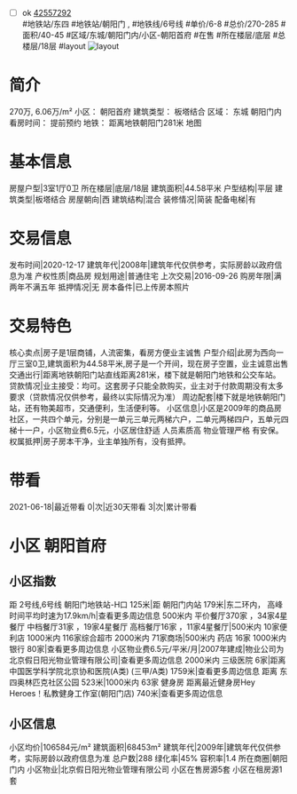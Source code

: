 - [ ] ok [42557292](https://bj.5i5j.com/ershoufang/42557292.html)  
 #地铁站/东四 #地铁站/朝阳门 ,  #地铁线/6号线
#单价/6-8 #总价/270-285 #面积/40-45   #区域/东城/朝阳门内/小区-朝阳首府 #在售 #所在楼层/底层 #总楼层/18层 #layout 
![layout](http://image2.5i5j.com//group1/M00/9D/07/CgqJMl1mXt2Aarl7AARNRSosHXo602.jpg_P5.jpg) 
# 简介 
 270万,  6.06万/m² 
小区： 朝阳首府
建筑类型： 板塔结合
区域： 东城 朝阳门内
看房时间： 提前预约
地铁： 距离地铁朝阳门281米 地图
# 基本信息 
 房屋户型|3室1厅0卫
所在楼层|底层/18层
建筑面积|44.58平米
户型结构|平层
建筑类型|板塔结合
房屋朝向|西
建筑结构|混合
装修情况|简装
配备电梯|有
# 交易信息 
 发布时间|2020-12-17
建筑年代|2008年|建筑年代仅供参考，实际房龄以政府信息为准
产权性质|商品房
规划用途|普通住宅
上次交易|2016-09-26
购房年限|满两年不满五年
抵押情况|无
房本备件|已上传房本照片
# 交易特色 
 核心卖点|房子是1层商铺，人流密集，看房方便业主诚售
户型介绍|此房为西向一厅三室0卫,建筑面积为44.58平米,房子是一个开间，现在房子空置，业主诚意出售
交通出行|距离地铁朝阳门站直线距离281米，楼下就是朝阳门地铁和公交车站。
贷款情况|业主接受：均可。这套房子只能全款购买，业主对于付款周期没有太多要求（贷款情况仅供参考，最终以实际情况为准）
周边配套|楼下就是地铁朝阳门站，还有物美超市，交通便利，生活便利等。
小区信息|小区是2009年的商品房社区，一共四个单元，分别是一单元三单元两梯六户，二单元两梯四户，五单元四梯十一户，小区物业费6.5元，小区居住舒适 人员素质高 物业管理严格 有安保。
权属抵押|房子房本干净，业主单独所有，没有抵押。
# 带看 
 2021-06-18|最近带看	 0|次|近30天带看	 3|次|累计带看
# 小区 朝阳首府
## 小区指数 
 距 2号线,6号线 朝阳门地铁站-H口 125米|距 朝阳门内站 179米|东二环内， 高峰时间平均时速为17.9km/h|查看更多周边信息
500米内 平价餐厅370家 ，34家4星餐厅
中档餐厅31家 ，19家4星餐厅
高档餐厅16家 ，11家4星餐厅|500米内 10家便利店
1000米内 116家综合超市
2000米内 71家商场|500米内 药店 16家
1000米内 银行 80家|查看更多周边信息
小区物业费6.5元/平米/月|2007年建成|物业公司为北京假日阳光物业管理有限公司|查看更多周边信息
2000米内 三级医院 6家|距离 中国医学科学院北京协和医院(A类) (三甲/A类) 1759米|查看更多周边信息
距离 东四奥林匹克社区公园 523米|1000米内 63家 健身房
距离最近健身房Hey Heroes！私教健身工作室(朝阳门店) 740米|查看更多周边信息
## 小区信息 
 小区均价|106584元/m²
建筑面积|68453m²
建筑年代|2009年|建筑年代仅供参考，实际房龄以政府信息为准
总户数|288
绿化率|45%
容积率|1.4
所在商圈|朝阳门内
小区物业|北京假日阳光物业管理有限公司
小区在售房源5套
小区在租房源1套
